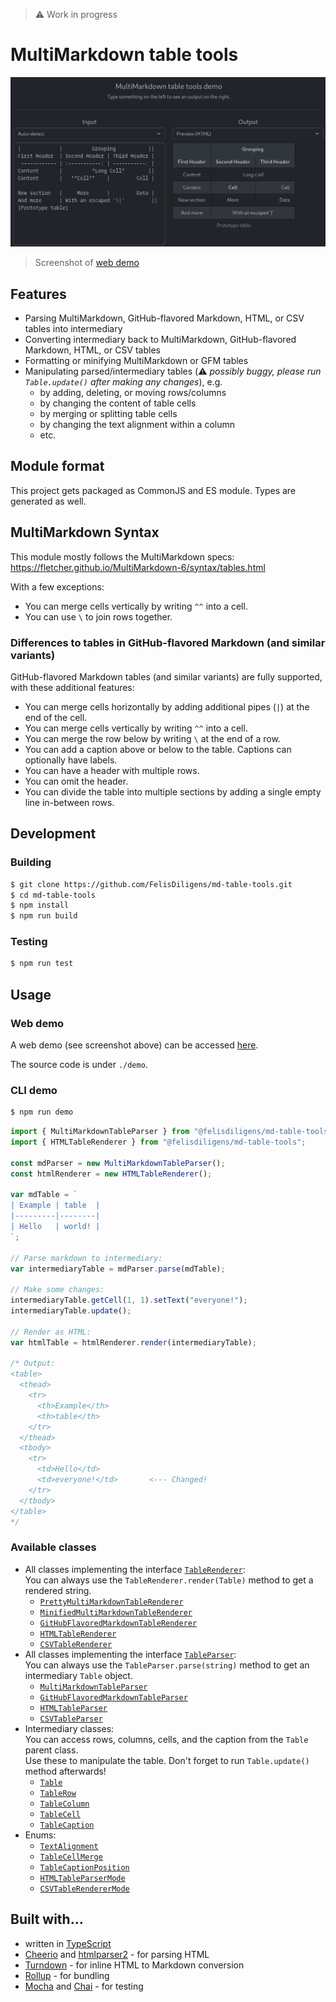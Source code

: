 > ⚠️ Work in progress

# MultiMarkdown table tools

![](assets/demo.png)
> Screenshot of [web demo](https://felisdiligens.github.io/md-table-tools/demo/)

## Features

- Parsing MultiMarkdown, GitHub-flavored Markdown, HTML, or CSV tables into intermediary
- Converting intermediary back to MultiMarkdown, GitHub-flavored Markdown, HTML, or CSV tables
- Formatting or minifying MultiMarkdown or GFM tables
- Manipulating parsed/intermediary tables (⚠️ *possibly buggy, please run `Table.update()` after making any changes*), e.g.
  - by adding, deleting, or moving rows/columns
  - by changing the content of table cells
  - by merging or splitting table cells
  - by changing the text alignment within a column
  - etc.

## Module format

This project gets packaged as CommonJS and ES module. Types are generated as well.

## MultiMarkdown Syntax

This module mostly follows the MultiMarkdown specs: https://fletcher.github.io/MultiMarkdown-6/syntax/tables.html

With a few exceptions:
- You can merge cells vertically by writing `^^` into a cell.
- You can use `\` to join rows together.

### Differences to tables in GitHub-flavored Markdown (and similar variants)

GitHub-flavored Markdown tables (and similar variants) are fully supported, with these additional features:

- You can merge cells horizontally by adding additional pipes (`|`) at the end of the cell.
- You can merge cells vertically by writing `^^` into a cell.
- You can merge the row below by writing `\` at the end of a row.
- You can add a caption above or below to the table. Captions can optionally have labels.
- You can have a header with multiple rows.
- You can omit the header.
- You can divide the table into multiple sections by adding a single empty line in-between rows.

## Development

### Building

```bash
$ git clone https://github.com/FelisDiligens/md-table-tools.git
$ cd md-table-tools
$ npm install
$ npm run build
```

### Testing

```bash
$ npm run test
```

## Usage

### Web demo

A web demo (see screenshot above) can be accessed [here](https://felisdiligens.github.io/md-table-tools/demo/).

The source code is under `./demo`.

### CLI demo

```bash
$ npm run demo
```

```typescript
import { MultiMarkdownTableParser } from "@felisdiligens/md-table-tools";
import { HTMLTableRenderer } from "@felisdiligens/md-table-tools";

const mdParser = new MultiMarkdownTableParser();
const htmlRenderer = new HTMLTableRenderer();

var mdTable = `
| Example | table  |
|---------|--------|
| Hello   | world! |
`;

// Parse markdown to intermediary:
var intermediaryTable = mdParser.parse(mdTable);

// Make some changes:
intermediaryTable.getCell(1, 1).setText("everyone!");
intermediaryTable.update();

// Render as HTML:
var htmlTable = htmlRenderer.render(intermediaryTable);

/* Output:
<table>
  <thead>
    <tr>
      <th>Example</th>
      <th>table</th>
    </tr>
  </thead>
  <tbody>
    <tr>
      <td>Hello</td>
      <td>everyone!</td>       <--- Changed!
    </tr>
  </tbody>
</table>
*/
```

### Available classes

- All classes implementing the interface [`TableRenderer`](/docs/interfaces/TableRenderer.md):  
  You can always use the `TableRenderer.render(Table)` method to get a rendered string.
  - [`PrettyMultiMarkdownTableRenderer`](/docs/classes/PrettyMultiMarkdownTableRenderer.md)
  - [`MinifiedMultiMarkdownTableRenderer`](/docs/classes/MinifiedMultiMarkdownTableRenderer.md)
  - [`GitHubFlavoredMarkdownTableRenderer`](/docs/classes/GitHubFlavoredMarkdownTableRenderer.md)
  - [`HTMLTableRenderer`](/docs/classes/HTMLTableRenderer.md)
  - [`CSVTableRenderer`](/docs/classes/CSVTableRenderer.md)
- All classes implementing the interface [`TableParser`](/docs/interfaces/TableParser.md):  
  You can always use the `TableParser.parse(string)` method to get an intermediary `Table` object.
  - [`MultiMarkdownTableParser`](/docs/classes/MultiMarkdownTableParser.md)
  - [`GitHubFlavoredMarkdownTableParser`](/docs/classes/GitHubFlavoredMarkdownTableParser.md)
  - [`HTMLTableParser`](/docs/classes/HTMLTableParser.md)
  - [`CSVTableParser`](/docs/classes/CSVTableParser.md)
- Intermediary classes:  
  You can access rows, columns, cells, and the caption from the `Table` parent class.  
  Use these to manipulate the table. Don't forget to run `Table.update()` method afterwards!
  - [`Table`](/docs/classes/Table.md)
  - [`TableRow`](/docs/classes/TableRow.md)
  - [`TableColumn`](/docs/classes/TableColumn.md)
  - [`TableCell`](/docs/classes/TableCell.md)
  - [`TableCaption`](/docs/classes/TableCaption.md)
- Enums:
  - [`TextAlignment`](/docs/enums/TextAlignment.md)
  - [`TableCellMerge`](/docs/enums/TableCellMerge.md)
  - [`TableCaptionPosition`](/docs/enums/TableCaptionPosition.md)
  - [`HTMLTableParserMode`](/docs/enums/HTMLTableParserMode.md)
  - [`CSVTableRendererMode`](/docs/enums/CSVTableRendererMode.md)


## Built with...

- written in [TypeScript](https://www.typescriptlang.org/)
- [Cheerio](https://github.com/cheeriojs/cheerio#readme) and [htmlparser2](https://github.com/fb55/htmlparser2#readme) - for parsing HTML
- [Turndown](https://mixmark-io.github.io/turndown/) - for inline HTML to Markdown conversion
- [Rollup](https://rollupjs.org/) - for bundling
- [Mocha](https://mochajs.org/) and [Chai](https://www.chaijs.com/) - for testing